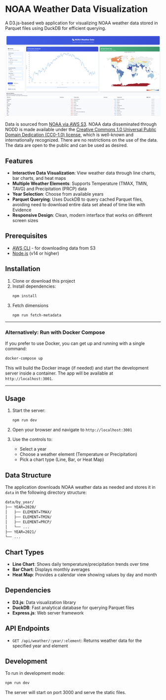 # NOAA Weather Data Visualization

A D3.js-based web application for visualizing NOAA weather data stored in Parquet files using DuckDB for efficient querying.

![forest](screenshot.png)

Data is sourced from [NOAA via AWS S3](https://registry.opendata.aws/noaa-ghcn/). NOAA data disseminated through NODD is made available under the [Creative Commons 1.0 Universal Public Domain Dedication (CC0-1.0) license](https://creativecommons.org/publicdomain/zero/1.0/?ref=chooser-v1%5C), which is well-known and internationally recognized. There are no restrictions on the use of the data. The data are open to the public and can be used as desired.

## Features

- **Interactive Data Visualization**: View weather data through line charts, bar charts, and heat maps
- **Multiple Weather Elements**: Supports Temperature (TMAX, TMIN, TAVG) and Precipitation (PRCP) data
- **Year Selection**: Choose from available years
- **Parquet Querying**: Uses DuckDB to query cached Parquet files, avoiding need to download entire data set ahead of time like with Evidence
- **Responsive Design**: Clean, modern interface that works on different screen sizes

## Prerequisites
- [AWS CLI](https://docs.aws.amazon.com/cli/latest/userguide/getting-started-install.html) - for downloading data from S3
- [Node.js](https://nodejs.org/en/download) (v14 or higher)

## Installation

1. Clone or download this project
2. Install dependencies:
   ```bash
   npm install
   ```
3. Fetch dimensions
   ```bash
   npm run fetch-metadata
   ```

---

### Alternatively: Run with Docker Compose

If you prefer to use Docker, you can get up and running with a single command:

```bash
docker-compose up
```

This will build the Docker image (if needed) and start the development server inside a container. The app will be available at `http://localhost:3001`.

---

## Usage

1. Start the server:
   ```bash
   npm run dev
   ```

2. Open your browser and navigate to `http://localhost:3001`

3. Use the controls to:
   - Select a year
   - Choose a weather element (Temperature or Precipitation) 
   - Pick a chart type (Line, Bar, or Heat Map)

## Data Structure

The application downloads NOAA weather data as needed and stores it in `data` in the following directory structure:
```
data/by_year/
├── YEAR=2020/
│   ├── ELEMENT=TMAX/
│   ├── ELEMENT=TMIN/
│   ├── ELEMENT=PRCP/
│   └── ...
├── YEAR=2021/
└── ...
```

## Chart Types

- **Line Chart**: Shows daily temperature/precipitation trends over time
- **Bar Chart**: Displays monthly averages 
- **Heat Map**: Provides a calendar view showing values by day and month

## Dependencies

- **D3.js**: Data visualization library
- **DuckDB**: Fast analytical database for querying Parquet files
- **Express.js**: Web server framework

## API Endpoints

- `GET /api/weather/:year/:element`: Returns weather data for the specified year and element

## Development

To run in development mode:
```bash
npm run dev
```

The server will start on port 3000 and serve the static files.